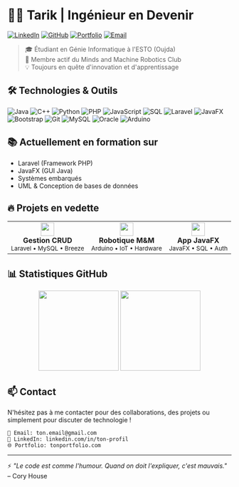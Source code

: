 # 👨‍💻 Tarik | Ingénieur en Devenir

[![LinkedIn](https://img.shields.io/badge/LinkedIn-0077B5?style=for-the-badge&logo=linkedin&logoColor=white)](https://linkedin.com/in/ton-profil)
[![GitHub](https://img.shields.io/badge/GitHub-100000?style=for-the-badge&logo=github&logoColor=white)](https://github.com/ton-username)
[![Portfolio](https://img.shields.io/badge/Portfolio-FF5722?style=for-the-badge&logo=todoist&logoColor=white)](https://tonportfolio.com)
[![Email](https://img.shields.io/badge/Email-D14836?style=for-the-badge&logo=gmail&logoColor=white)](mailto:ton.email@gmail.com)

> 🎓 Étudiant en Génie Informatique à l'ESTO (Oujda)  
> 🤖 Membre actif du Minds and Machine Robotics Club  
> 💡 Toujours en quête d'innovation et d'apprentissage

## 🛠️ Technologies & Outils

![Java](https://img.shields.io/badge/Java-ED8B00?style=flat-square&logo=openjdk&logoColor=white)
![C++](https://img.shields.io/badge/C++-00599C?style=flat-square&logo=c%2B%2B&logoColor=white)
![Python](https://img.shields.io/badge/Python-3776AB?style=flat-square&logo=python&logoColor=white)
![PHP](https://img.shields.io/badge/PHP-777BB4?style=flat-square&logo=php&logoColor=white)
![JavaScript](https://img.shields.io/badge/JavaScript-F7DF1E?style=flat-square&logo=javascript&logoColor=black)
![SQL](https://img.shields.io/badge/SQL-4479A1?style=flat-square&logo=mysql&logoColor=white)
![Laravel](https://img.shields.io/badge/Laravel-FF2D20?style=flat-square&logo=laravel&logoColor=white)
![JavaFX](https://img.shields.io/badge/JavaFX-007396?style=flat-square&logo=java&logoColor=white)
![Bootstrap](https://img.shields.io/badge/Bootstrap-7952B3?style=flat-square&logo=bootstrap&logoColor=white)
![Git](https://img.shields.io/badge/Git-F05032?style=flat-square&logo=git&logoColor=white)
![MySQL](https://img.shields.io/badge/MySQL-4479A1?style=flat-square&logo=mysql&logoColor=white)
![Oracle](https://img.shields.io/badge/Oracle-F80000?style=flat-square&logo=oracle&logoColor=white)
![Arduino](https://img.shields.io/badge/Arduino-00979D?style=flat-square&logo=arduino&logoColor=white)

## 📚 Actuellement en formation sur
- Laravel (Framework PHP)
- JavaFX (GUI Java)
- Systèmes embarqués
- UML & Conception de bases de données

## 🔥 Projets en vedette

<table>
  <tr>
    <td align="center">
      <img src="https://img.icons8.com/color/48/000000/laravel.png" width="30"/>
      <br />
      <b>Gestion CRUD</b>
      <br />
      <sub>Laravel • MySQL • Breeze</sub>
    </td>
    <td align="center">
      <img src="https://img.icons8.com/color/48/000000/arduino.png" width="30"/>
      <br />
      <b>Robotique M&M</b>
      <br />
      <sub>Arduino • IoT • Hardware</sub>
    </td>
    <td align="center">
      <img src="https://img.icons8.com/color/48/000000/java-coffee-cup-logo.png" width="30"/>
      <br />
      <b>App JavaFX</b>
      <br />
      <sub>JavaFX • SQL • Auth</sub>
    </td>
  </tr>
</table>

## 📊 Statistiques GitHub

<div align="center">
  <img height="180em" src="https://github-readme-stats.vercel.app/api?username=ton-username&show_icons=true&theme=tokyonight&include_all_commits=true&count_private=true"/>
  <img height="180em" src="https://github-readme-stats.vercel.app/api/top-langs/?username=ton-username&layout=compact&langs_count=7&theme=tokyonight"/>
</div>

## 📫 Contact

N'hésitez pas à me contacter pour des collaborations, des projets ou simplement pour discuter de technologie !

```
📧 Email: ton.email@gmail.com
🔗 LinkedIn: linkedin.com/in/ton-profil
🌐 Portfolio: tonportfolio.com
```

---

⚡ *"Le code est comme l'humour. Quand on doit l'expliquer, c'est mauvais."* – Cory House
